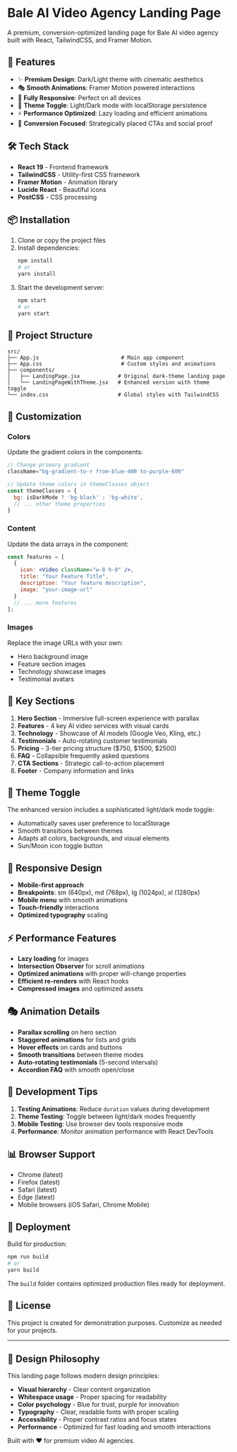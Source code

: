 # Bale AI Video Agency Landing Page

A premium, conversion-optimized landing page for Bale AI video agency built with React, TailwindCSS, and Framer Motion.

## 🚀 Features

- ✨ **Premium Design**: Dark/Light theme with cinematic aesthetics
- 🎭 **Smooth Animations**: Framer Motion powered interactions
- 📱 **Fully Responsive**: Perfect on all devices
- 🎨 **Theme Toggle**: Light/Dark mode with localStorage persistence
- ⚡ **Performance Optimized**: Lazy loading and efficient animations
- 🎯 **Conversion Focused**: Strategically placed CTAs and social proof

## 🛠️ Tech Stack

- **React 19** - Frontend framework
- **TailwindCSS** - Utility-first CSS framework
- **Framer Motion** - Animation library
- **Lucide React** - Beautiful icons
- **PostCSS** - CSS processing

## 📦 Installation

1. Clone or copy the project files
2. Install dependencies:
   ```bash
   npm install
   # or
   yarn install
   ```
3. Start the development server:
   ```bash
   npm start
   # or
   yarn start
   ```

## 📁 Project Structure

```
src/
├── App.js                          # Main app component
├── App.css                         # Custom styles and animations
├── components/
│   ├── LandingPage.jsx            # Original dark-theme landing page
│   └── LandingPageWithTheme.jsx   # Enhanced version with theme toggle
└── index.css                      # Global styles with TailwindCSS
```

## 🎨 Customization

### Colors
Update the gradient colors in the components:
```jsx
// Change primary gradient
className="bg-gradient-to-r from-blue-400 to-purple-600"

// Update theme colors in themeClasses object
const themeClasses = {
  bg: isDarkMode ? 'bg-black' : 'bg-white',
  // ... other theme properties
}
```

### Content
Update the data arrays in the component:
```jsx
const features = [
  {
    icon: <Video className="w-8 h-8" />,
    title: "Your Feature Title",
    description: "Your feature description",
    image: "your-image-url"
  }
  // ... more features
];
```

### Images
Replace the image URLs with your own:
- Hero background image
- Feature section images
- Technology showcase images
- Testimonial avatars

## 🎯 Key Sections

1. **Hero Section** - Immersive full-screen experience with parallax
2. **Features** - 4 key AI video services with visual cards
3. **Technology** - Showcase of AI models (Google Veo, Kling, etc.)
4. **Testimonials** - Auto-rotating customer testimonials
5. **Pricing** - 3-tier pricing structure ($750, $1500, $2500)
6. **FAQ** - Collapsible frequently asked questions
7. **CTA Sections** - Strategic call-to-action placement
8. **Footer** - Company information and links

## 🌙 Theme Toggle

The enhanced version includes a sophisticated light/dark mode toggle:
- Automatically saves user preference to localStorage
- Smooth transitions between themes
- Adapts all colors, backgrounds, and visual elements
- Sun/Moon icon toggle button

## 📱 Responsive Design

- **Mobile-first approach**
- **Breakpoints**: sm (640px), md (768px), lg (1024px), xl (1280px)
- **Mobile menu** with smooth animations
- **Touch-friendly** interactions
- **Optimized typography** scaling

## ⚡ Performance Features

- **Lazy loading** for images
- **Intersection Observer** for scroll animations
- **Optimized animations** with proper will-change properties
- **Efficient re-renders** with React hooks
- **Compressed images** and optimized assets

## 🎭 Animation Details

- **Parallax scrolling** on hero section
- **Staggered animations** for lists and grids
- **Hover effects** on cards and buttons
- **Smooth transitions** between theme modes
- **Auto-rotating testimonials** (5-second intervals)
- **Accordion FAQ** with smooth open/close

## 🔧 Development Tips

1. **Testing Animations**: Reduce `duration` values during development
2. **Theme Testing**: Toggle between light/dark modes frequently
3. **Mobile Testing**: Use browser dev tools responsive mode
4. **Performance**: Monitor animation performance with React DevTools

## 📊 Browser Support

- Chrome (latest)
- Firefox (latest)
- Safari (latest)
- Edge (latest)
- Mobile browsers (iOS Safari, Chrome Mobile)

## 🚀 Deployment

Build for production:
```bash
npm run build
# or
yarn build
```

The `build` folder contains optimized production files ready for deployment.

## 📄 License

This project is created for demonstration purposes. Customize as needed for your projects.

---

## 🎨 Design Philosophy

This landing page follows modern design principles:
- **Visual hierarchy** - Clear content organization
- **Whitespace usage** - Proper spacing for readability
- **Color psychology** - Blue for trust, purple for innovation
- **Typography** - Clear, readable fonts with proper scaling
- **Accessibility** - Proper contrast ratios and focus states
- **Performance** - Optimized for fast loading and smooth interactions

Built with ❤️ for premium video AI agencies.